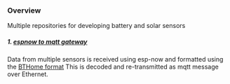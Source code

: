 ### Overview 

Multiple repositories for developing battery and solar sensors

##### 1. [espnow to mqtt gateway](https://github.com/iburnup/esp-now-gateway)

Data from multiple sensors is received using esp-now and formatted using the [BTHome format](https://bthome.io/format/)
This is decoded and re-transmitted as mqtt message over Ethernet.


